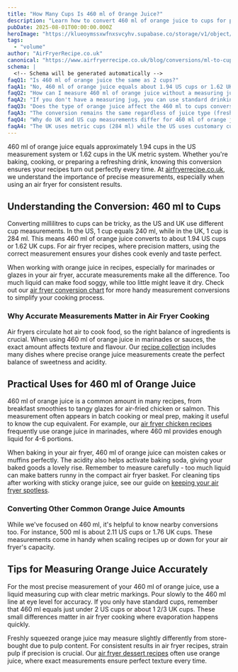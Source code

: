 ```yaml
---
title: "How Many Cups Is 460 ml of Orange Juice?"
description: "Learn how to convert 460 ml of orange juice to cups for perfect recipes every time. Get precise measurements for baking, cooking, and air fryer meals."
pubDate: 2025-08-01T00:00:00.000Z
heroImage: "https://klueoymssxwfnxsvcyhv.supabase.co/storage/v1/object/public/Shmucket/how-many-cups-is-460-ml-of-orange-juice.webp"
tags:
  - "volume"
author: "AirFryerRecipe.co.uk"
canonical: "https://www.airfryerrecipe.co.uk/blog/conversions/ml-to-cups/how-many-cups-is-460-ml-of-orange-juice"
schema: |
  <!-- Schema will be generated automatically -->
faqQ1: "Is 460 ml of orange juice the same as 2 cups?"
faqA1: "No, 460 ml of orange juice equals about 1.94 US cups or 1.62 UK cups. The exact conversion depends on which cup measurement system you're using. For air fryer recipes, this small difference can affect cooking results."
faqQ2: "How can I measure 460 ml of orange juice without a measuring jug?"
faqA2: "If you don't have a measuring jug, you can use standard drinking glasses as a rough guide. A typical UK glass holds about 200 ml, so 2 1/3 glasses would approximate 460 ml. For more accuracy in air fryer cooking, we recommend proper measuring tools."
faqQ3: "Does the type of orange juice affect the 460 ml to cups conversion?"
faqA3: "The conversion remains the same regardless of juice type (fresh, concentrate, or store-bought). However, pulpy juices may pack differently in a measuring cup. For air fryer recipes where texture matters, consider straining pulpy juices before measuring."
faqQ4: "Why do UK and US cup measurements differ for 460 ml of orange juice?"
faqA4: "The UK uses metric cups (284 ml) while the US uses customary cups (240 ml). This historical difference means 460 ml converts to fewer UK cups than US cups. When following air fryer recipes, always check which measurement system the recipe uses for best results."
---
```

<p>460 ml of orange juice equals approximately 1.94 cups in the US measurement system or 1.62 cups in the UK metric system. Whether you're baking, cooking, or preparing a refreshing drink, knowing this conversion ensures your recipes turn out perfectly every time. At <a href=https://www.airfryerrecipe.co.uk/>airfryerrecipe.co.uk</a>, we understand the importance of precise measurements, especially when using an air fryer for consistent results.</p>

<h2>Understanding the Conversion: 460 ml to Cups</h2>
<p>Converting millilitres to cups can be tricky, as the US and UK use different cup measurements. In the US, 1 cup equals 240 ml, while in the UK, 1 cup is 284 ml. This means 460 ml of orange juice converts to about 1.94 US cups or 1.62 UK cups. For air fryer recipes, where precision matters, using the correct measurement ensures your dishes cook evenly and taste perfect.</p>
<p>When working with orange juice in recipes, especially for marinades or glazes in your air fryer, accurate measurements make all the difference. Too much liquid can make food soggy, while too little might leave it dry. Check out our <a href=https://www.airfryerrecipe.co.uk/air-fryer-conversion-chart>air fryer conversion chart</a> for more handy measurement conversions to simplify your cooking process.</p>

<h3>Why Accurate Measurements Matter in Air Fryer Cooking</h3>
<p>Air fryers circulate hot air to cook food, so the right balance of ingredients is crucial. When using 460 ml of orange juice in marinades or sauces, the exact amount affects texture and flavour. Our <a href=https://www.airfryerrecipe.co.uk/recipes>recipe collection</a> includes many dishes where precise orange juice measurements create the perfect balance of sweetness and acidity.</p>

<h2>Practical Uses for 460 ml of Orange Juice</h2>
<p>460 ml of orange juice is a common amount in many recipes, from breakfast smoothies to tangy glazes for air-fried chicken or salmon. This measurement often appears in batch cooking or meal prep, making it useful to know the cup equivalent. For example, our <a href=https://www.airfryerrecipe.co.uk/recipe-category/chicken>air fryer chicken recipes</a> frequently use orange juice in marinades, where 460 ml provides enough liquid for 4-6 portions.</p>
<p>When baking in your air fryer, 460 ml of orange juice can moisten cakes or muffins perfectly. The acidity also helps activate baking soda, giving your baked goods a lovely rise. Remember to measure carefully - too much liquid can make batters runny in the compact air fryer basket. For cleaning tips after working with sticky orange juice, see our guide on <a href=https://www.airfryerrecipe.co.uk/air-fryer-cleaner>keeping your air fryer spotless</a>.</p>

<h3>Converting Other Common Orange Juice Amounts</h3>
<p>While we've focused on 460 ml, it's helpful to know nearby conversions too. For instance, 500 ml is about 2.11 US cups or 1.76 UK cups. These measurements come in handy when scaling recipes up or down for your air fryer's capacity.</p>

<h2>Tips for Measuring Orange Juice Accurately</h2>
<p>For the most precise measurement of your 460 ml of orange juice, use a liquid measuring cup with clear metric markings. Pour slowly to the 460 ml line at eye level for accuracy. If you only have standard cups, remember that 460 ml equals just under 2 US cups or about 1 2/3 UK cups. These small differences matter in air fryer cooking where evaporation happens quickly.</p>
<p>Freshly squeezed orange juice may measure slightly differently from store-bought due to pulp content. For consistent results in air fryer recipes, strain pulp if precision is crucial. Our <a href=https://www.airfryerrecipe.co.uk/recipe-category/dessert>air fryer dessert recipes</a> often use orange juice, where exact measurements ensure perfect texture every time.</p>

